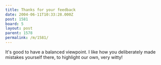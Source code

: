 ```yaml
---
title: Thanks for your feedback
date: 2004-06-11T10:33:28.000Z
post: 1581
board: 5
layout: post
parent: 1578
permalink: /m/1581/
---
```

It's good to have a balanced viewpoint. I like how you deliberately made mistakes yourself there, to highlight our own, very witty!
